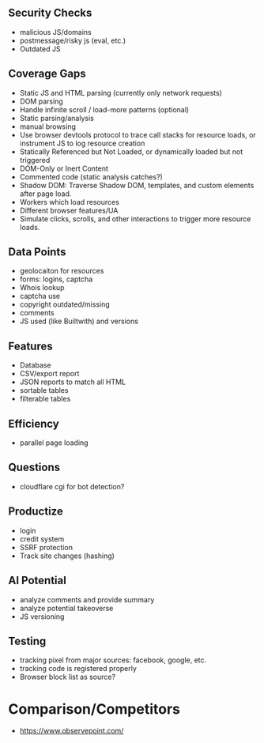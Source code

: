 ## Security Checks
- malicious JS/domains
- postmessage/risky js (eval, etc.)
- Outdated JS

## Coverage Gaps
- Static JS and HTML parsing (currently only network requests)
- DOM parsing
- Handle infinite scroll / load-more patterns (optional)
- Static parsing/analysis
- manual browsing
- Use browser devtools protocol to trace call stacks for resource loads, or instrument JS to log resource creation
- Statically Referenced but Not Loaded, or dynamically loaded but not triggered
- DOM-Only or Inert Content
- Commented code (static analysis catches?)
- Shadow DOM: Traverse Shadow DOM, templates, and custom elements after page load.
- Workers which load resources
- Different browser features/UA
- Simulate clicks, scrolls, and other interactions to trigger more resource loads.

## Data Points
- geolocaiton for resources
- forms: logins, captcha
- Whois lookup
- captcha use
- copyright outdated/missing
- comments
- JS used (like Builtwith) and versions

## Features
- Database
- CSV/export report
- JSON reports to match all HTML
- sortable tables
- filterable tables

## Efficiency
- parallel page loading

## Questions
- cloudflare cgi for bot detection?

## Productize
- login
- credit system
- SSRF protection
- Track site changes (hashing)

## AI Potential
- analyze comments and provide summary
- analyze potential takeoverse
- JS versioning

## Testing
- tracking pixel from major sources: facebook, google, etc.
- tracking code is registered properly
- Browser block list as source?

# Comparison/Competitors
- https://www.observepoint.com/


